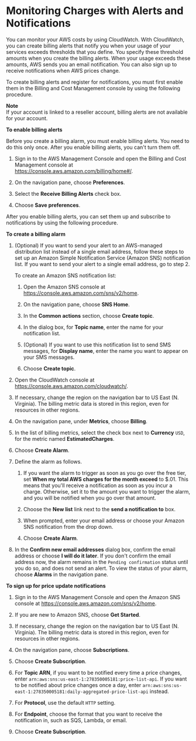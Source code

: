 # Monitoring Charges with Alerts and Notifications<a name="monitor-charges"></a>

You can monitor your AWS costs by using CloudWatch\. With CloudWatch, you can create billing alerts that notify you when your usage of your services exceeds thresholds that you define\. You specify these threshold amounts when you create the billing alerts\. When your usage exceeds these amounts, AWS sends you an email notification\. You can also sign up to receive notifications when AWS prices change\.

 To create billing alerts and register for notifications, you must first enable them in the Billing and Cost Management console by using the following procedure\. 

**Note**  
If your account is linked to a reseller account, billing alerts are not available for your account\.

**To enable billing alerts**

Before you create a billing alarm, you must enable billing alerts\. You need to do this only once\. After you enable billing alerts, you can't turn them off\.

1. Sign in to the AWS Management Console and open the Billing and Cost Management console at [https://console\.aws\.amazon\.com/billing/home\#/](https://console.aws.amazon.com/billing/home)\.

1. On the navigation pane, choose **Preferences**\.

1. Select the **Receive Billing Alerts** check box\.

1. Choose **Save preferences**\.

After you enable billing alerts, you can set them up and subscribe to notifications by using the following procedure\. 

**To create a billing alarm**

1. \(Optional\) If you want to send your alert to an AWS\-managed distribution list instead of a single email address, follow these steps to set up an Amazon Simple Notification Service \(Amazon SNS\) notification list\. If you want to send your alert to a single email address, go to step 2\.

   To create an Amazon SNS notification list:

   1. Open the Amazon SNS console at [https://console\.aws\.amazon\.com/sns/v2/home](https://console.aws.amazon.com/sns/v2/home)\.

   1. On the navigation pane, choose **SNS Home**\.

   1. In the **Common actions** section, choose **Create topic**\.

   1. In the dialog box, for **Topic name**, enter the name for your notification list\.

   1. \(Optional\) If you want to use this notification list to send SMS messages, for **Display name**, enter the name you want to appear on your SMS messages\.

   1. Choose **Create topic**\.

1. Open the CloudWatch console at [https://console\.aws\.amazon\.com/cloudwatch/](https://console.aws.amazon.com/cloudwatch/)\.

1. If necessary, change the region on the navigation bar to US East \(N\. Virginia\)\. The billing metric data is stored in this region, even for resources in other regions\.

1. On the navigation pane, under **Metrics**, choose **Billing**\.

1. In the list of billing metrics, select the check box next to **Currency** `USD`, for the metric named **EstimatedCharges**\.

1. Choose **Create Alarm**\.

1. Define the alarm as follows\.

   1. If you want the alarm to trigger as soon as you go over the free tier, set **When my total AWS charges for the month exceed** to $\.01\. This means that you'll receive a notification as soon as you incur a charge\. Otherwise, set it to the amount you want to trigger the alarm, and you will be notified when you go over that amount\. 

   1. Choose the **New list** link next to the **send a notification to** box\.

   1. When prompted, enter your email address or choose your Amazon SNS notification from the drop down\.

   1. Choose **Create Alarm**\.

1. In the **Confirm new email addresses** dialog box, confirm the email address or choose **I will do it later**\. If you don't confirm the email address now, the alarm remains in the `Pending confirmation` status until you do so, and does not send an alert\. To view the status of your alarm, choose **Alarms** in the navigation pane\.

**To sign up for price update notifications**

1. Sign in to the AWS Management Console and open the Amazon SNS console at [https://console\.aws\.amazon\.com/sns/v2/home](https://console.aws.amazon.com/sns/v2/home)\.

1. If you are new to Amazon SNS, choose **Get Started**\.

1. If necessary, change the region on the navigation bar to US East \(N\. Virginia\)\. The billing metric data is stored in this region, even for resources in other regions\.

1. On the navigation pane, choose **Subscriptions**\.

1. Choose **Create Subscription**\.

1. For **Topic ARN**, if you want to be notified every time a price changes, enter `arn:aws:sns:us-east-1:278350005181:price-list-api`\. If you want to be notified about price changes once a day, enter `arn:aws:sns:us-east-1:278350005181:daily-aggregated-price-list-api` instead\.

1. For **Protocol**, use the default `HTTP` setting\.

1. For **Endpoint**, choose the format that you want to receive the notification in, such as SQS, Lambda, or email\.

1. Choose **Create Subscription**\.